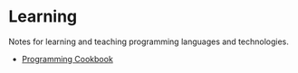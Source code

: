 # Learning

Notes for learning and teaching programming languages and technologies.

* [Programming Cookbook](languages/COOKBOOK.md)
